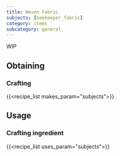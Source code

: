 ```yaml
---
title: Woven Fabric
subjects: [beekeeper_fabric]
category: items
subcategory: general
---
```


WIP

Obtaining
---------

### Crafting
{{<recipe_list makes_param="subjects">}}

Usage
-----

### Crafting ingredient
{{<recipe_list uses_param="subjects">}}